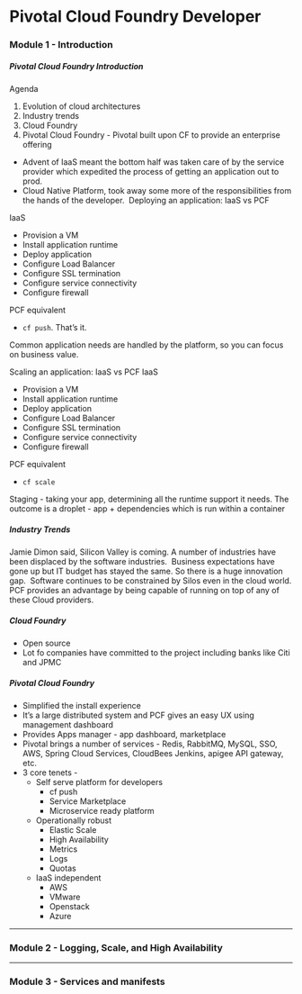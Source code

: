 # Pivotal Cloud Foundry Developer

### Module 1 - Introduction

##### Pivotal Cloud Foundry Introduction
Agenda
1. Evolution of cloud architectures
2. Industry trends
3. Cloud Foundry
4. Pivotal Cloud Foundry - Pivotal built upon CF to provide an enterprise offering

- Advent of IaaS meant the bottom half was taken care of by the service provider which expedited the process of getting an application out to prod.
- Cloud Native Platform, took away some more of the responsibilities from the hands of the developer. 
Deploying an application: IaaS vs PCF

IaaS
- Provision a VM
- Install application runtime
- Deploy application
- Configure Load Balancer
- Configure SSL termination
- Configure service connectivity
- Configure firewall

PCF equivalent
- `cf push`. That’s it. 

Common application needs are handled by the platform, so you can focus on business value. 

Scaling an application: IaaS vs PCF
IaaS
- Provision a VM
- Install application runtime
- Deploy application
- Configure Load Balancer
- Configure SSL termination
- Configure service connectivity
- Configure firewall

PCF equivalent
- `cf scale`

Staging - taking your app, determining all the runtime support it needs. The outcome is a droplet - app + dependencies which is run within a container 

##### Industry Trends
Jamie Dimon said, Silicon Valley is coming. A number of industries have been displaced by the software industries. 
Business expectations have gone up but IT budget has stayed the same. So there is a huge innovation gap. 
Software continues to be constrained by Silos even in the cloud world. PCF provides an advantage by being capable of running on top of any of these Cloud providers. 

##### Cloud Foundry
- Open source
- Lot fo companies have committed to the project including banks like Citi and JPMC

##### Pivotal Cloud Foundry
- Simplified the install experience
- It’s a large distributed system and PCF gives an easy UX using management dashboard
- Provides Apps manager - app dashboard, marketplace
- Pivotal brings a number of services - Redis, RabbitMQ, MySQL, SSO, AWS, Spring Cloud Services, CloudBees Jenkins, apigee API gateway, etc. 
- 3 core tenets - 
    - Self serve platform for developers
        - cf push 
        - Service Marketplace
        - Microservice ready platform
    - Operationally robust
        - Elastic Scale
        - High Availability 
        - Metrics
        - Logs
        - Quotas
    - IaaS independent
        - AWS
        - VMware
        - Openstack
        - Azure
* * *

### Module 2 - Logging, Scale, and High Availability

* * *

### Module 3 - Services and manifests 